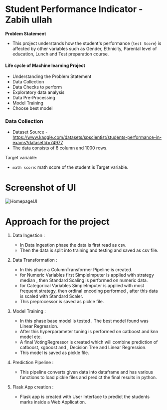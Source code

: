 # Student Performance Indicator - Zabih ullah


**Problem Statement** 
- This project understands how the student's performance (`test Score`) is affected by other variables such as Gender, Ethnicity, Parental level of education, Lunch and Test preparation course.

#### Life cycle of Machine learning Project

- Understanding the Problem Statement
- Data Collection
- Data Checks to perform
- Exploratory data analysis
- Data Pre-Processing
- Model Training
- Choose best model



### Data Collection
- Dataset Source - https://www.kaggle.com/datasets/spscientist/students-performance-in-exams?datasetId=74977
- The data consists of 8 column and 1000 rows.

Target variable:
* `math score`: math score of the student is Target variable.



# Screenshot of UI

![HomepageUI](./Screenshots/HomepageUI.jpg)



# Approach for the project 

1. Data Ingestion : 
    * In Data Ingestion phase the data is first read as csv. 
    * Then the data is split into training and testing and saved as csv file.

2. Data Transformation : 
    * In this phase a ColumnTransformer Pipeline is created.
    * for Numeric Variables first SimpleImputer is applied with strategy median , then Standard Scaling is performed on numeric data.
    * for Categorical Variables SimpleImputer is applied with most frequent strategy, then ordinal encoding performed , after this data is scaled with Standard Scaler.
    * This preprocessor is saved as pickle file.

3. Model Training : 
    * In this phase base model is tested . The best model found was Linear Regression.
    * After this hyperparameter tuning is performed on catboost and knn model etc.
    * A final VotingRegressor is created which will combine prediction of catboost, xgboost and , Decision Tree and Linear Regression.
    * This model is saved as pickle file.

4. Prediction Pipeline : 
    * This pipeline converts given data into dataframe and has various functions to load pickle files and predict the final results in python.

5. Flask App creation : 
    * Flask app is created with User Interface to predict the students marks inside a Web Application.


